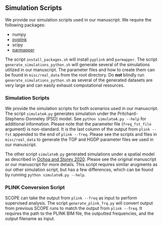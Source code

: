 ## Simulation Scripts

We provide our simulation scripts used in our manuscript. We require the following packages:

+ numpy
+ [pyplink](https://lemieuxl.github.io/pyplink/)
+ scipy
+ [parmapper](https://github.com/Jwink3101/parmapper)

The script `install_packages.sh` will install `pyplink` and `parmapper`. The script `generate_simulations_python.sh` will generate several of the simulations utilized in our manuscript. The parameter files and how to create them can be found in `misc/real_data` from the root directory. Do **not** blindly run `generate_simulations_python.sh` as several of the generated datasets are very large and can easily exhaust computational resources.

### Simulation Scripts

We provide the simulation scripts for both scenarios used in our manuscript. The script `simulateA.py` generates simulation under the Pritchard-Stephens-Donneley (PSD) model. See `python simulateA.py --help` for additional information. Please note that the parameter file (`freq_fst_file` argument) is non-standard. It is the last column of the output from `plink --fst` appended to the end of `plink --freq`. Please see the scripts and files in `misc/real_data` to generate the TGP and HGDP parameter files we used in our manuscript.

The other script `simulateB.py` generated simulations under a spatial model as described in [Ochoa and Storey 2020](https://doi.org/10.1371/journal.pgen.1009241). Please see the original manuscript or our manuscript for more details. This script requires similar arugments as our other simulation script, but has a few differences, which can be found by running `python simulateB.py --help`.

### PLINK Conversion Script

SCOPE can take the output from `plink --freq` as input to perform supervised analysis. The script `generate_plink_frq.py` will convert output from previous SCOPE runs to match the output from `plink --freq`. It requires the path to the PLINK BIM file, the outputted frequencies, and the output filename as input.


